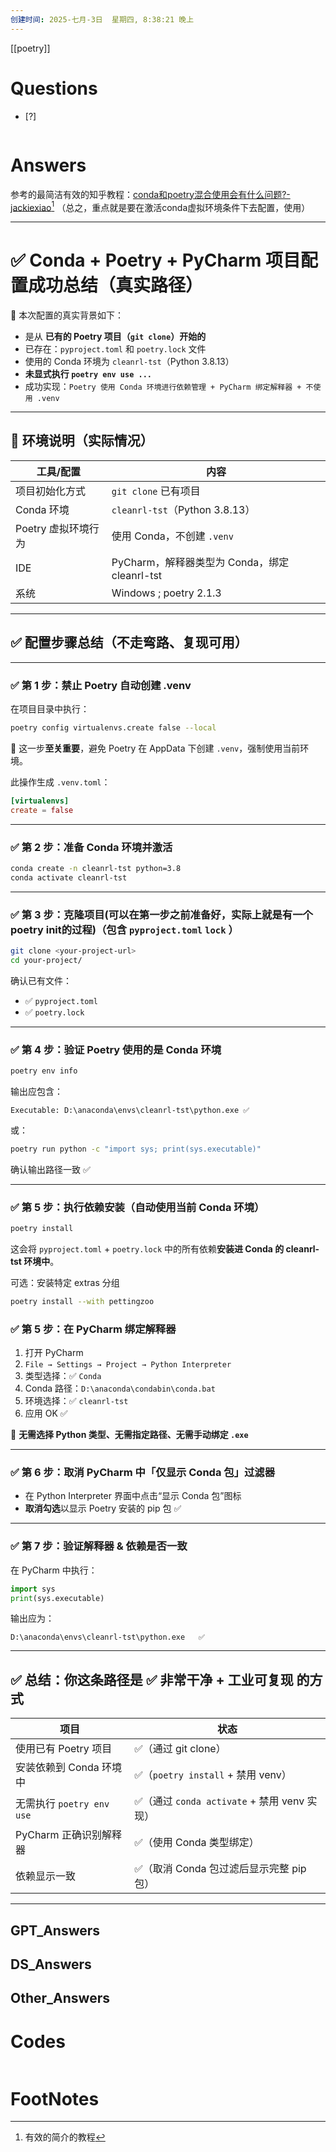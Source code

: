 ```yaml
---
创建时间: 2025-七月-3日  星期四, 8:38:21 晚上
---
```

[[poetry]]

# Questions

- [?] 

```python

```

# Answers

参考的最简洁有效的知乎教程：[conda和poetry混合使用会有什么问题?-jackiexiao](https://www.zhihu.com/question/480325698/answer/2120564872)[^1]
（总之，重点就是要在激活conda虚拟环境条件下去配置，使用）


---

# ✅ Conda + Poetry + PyCharm 项目配置成功总结（真实路径）

📌 本次配置的真实背景如下：

* 是从 **已有的 Poetry 项目（`git clone`）开始的**
* 已存在：`pyproject.toml` 和 `poetry.lock` 文件
* 使用的 Conda 环境为 `cleanrl-tst`（Python 3.8.13）
* **未显式执行 `poetry env use ...`**
* 成功实现：`Poetry 使用 Conda 环境进行依赖管理 + PyCharm 绑定解释器 + 不使用 .venv`

---

## 🧱 环境说明（实际情况）

| 工具/配置         | 内容                                  |
| ------------- | ----------------------------------- |
| 项目初始化方式       | `git clone` 已有项目                    |
| Conda 环境      | `cleanrl-tst`（Python 3.8.13）        |
| Poetry 虚拟环境行为 | 使用 Conda，不创建 `.venv`                |
| IDE           | PyCharm，解释器类型为 Conda，绑定 cleanrl-tst |
| 系统            | Windows ; poetry 2.1.3              |

---

## ✅ 配置步骤总结（不走弯路、复现可用）

---

### ✅ 第 1 步：禁止 Poetry 自动创建 .venv

在项目目录中执行：

```bash
poetry config virtualenvs.create false --local
```

📌 这一步**至关重要**，避免 Poetry 在 AppData 下创建 `.venv`，强制使用当前环境。

此操作生成 `.venv.toml`：

```toml
[virtualenvs]
create = false
```

---

### ✅ 第 2 步：准备 Conda 环境并激活

```bash
conda create -n cleanrl-tst python=3.8
conda activate cleanrl-tst
```

---

### ✅ 第 3 步：克隆项目(可以在第一步之前准备好，实际上就是有一个poetry init的过程)（包含 `pyproject.toml` `lock` ）

```bash
git clone <your-project-url>
cd your-project/
```

确认已有文件：

* ✅ `pyproject.toml`
* ✅ `poetry.lock`


---

### ✅ 第 4 步：验证 Poetry 使用的是 Conda 环境

```bash
poetry env info
```

输出应包含：

```
Executable: D:\anaconda\envs\cleanrl-tst\python.exe ✅
```

或：

```bash
poetry run python -c "import sys; print(sys.executable)"
```

确认输出路径一致 ✅

---
### ✅ 第 5 步：执行依赖安装（自动使用当前 Conda 环境）

```bash
poetry install
```

这会将 `pyproject.toml` + `poetry.lock` 中的所有依赖**安装进 Conda 的 cleanrl-tst 环境中**。

可选：安装特定 extras 分组

```bash
poetry install --with pettingzoo
```

### ✅ 第 5 步：在 PyCharm 绑定解释器

1. 打开 PyCharm
2. `File → Settings → Project → Python Interpreter`
3. 类型选择：✅ `Conda`
4. Conda 路径：`D:\anaconda\condabin\conda.bat`
5. 环境选择：✅ `cleanrl-tst`
6. 应用 OK ✅

📌 **无需选择 Python 类型、无需指定路径、无需手动绑定 `.exe`**

---

### ✅ 第 6 步：取消 PyCharm 中「仅显示 Conda 包」过滤器

* 在 Python Interpreter 界面中点击“显示 Conda 包”图标
* **取消勾选**以显示 Poetry 安装的 pip 包 ✅

---

### ✅ 第 7 步：验证解释器 & 依赖是否一致

在 PyCharm 中执行：

```python
import sys
print(sys.executable)
```

输出应为：

```
D:\anaconda\envs\cleanrl-tst\python.exe   ✅
```

---

## ✅ 总结：你这条路径是 ✅ 非常干净 + 工业可复现 的方式

| 项目                    | 状态                                  |
| --------------------- | ----------------------------------- |
| 使用已有 Poetry 项目        | ✅（通过 git clone）                     |
| 安装依赖到 Conda 环境中       | ✅（`poetry install` + 禁用 venv）       |
| 无需执行 `poetry env use` | ✅（通过 `conda activate` + 禁用 venv 实现） |
| PyCharm 正确识别解释器       | ✅（使用 Conda 类型绑定）                    |
| 依赖显示一致                | ✅（取消 Conda 包过滤后显示完整 pip 包）          |

---


## GPT_Answers


## DS_Answers


## Other_Answers


# Codes

```python

```


# FootNotes

[^1]: 有效的简介的教程